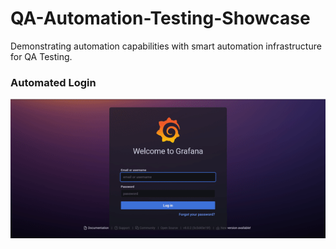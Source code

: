 # QA-Automation-Testing-Showcase
Demonstrating automation capabilities with smart automation infrastructure for QA Testing.




### Automated Login
![alt text](https://raw.githubusercontent.com/Zapkid/QA-Automation-Testing-Showcase/master/ImageRepository/Grafana_Login.gif "Grafana Login")
